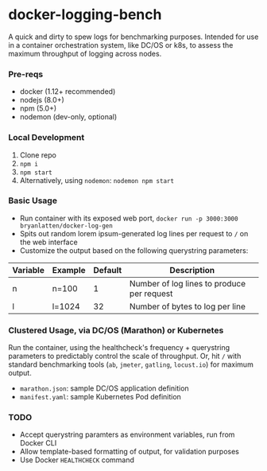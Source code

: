 # docker-logging-bench
A quick and dirty to spew logs for benchmarking purposes. Intended for use in a container orchestration system, like DC/OS or k8s, to assess the maximum throughput of logging across nodes.


### Pre-reqs
- docker (1.12+ recommended)
- nodejs (8.0+)
- npm (5.0+)
- nodemon (dev-only, optional)

### Local Development

1. Clone repo
1. `npm i`
1. `npm start`
1. Alternatively, using `nodemon`: `nodemon npm start`

### Basic Usage

- Run container with its exposed web port, `docker run -p 3000:3000 bryanlatten/docker-log-gen`
- Spits out random lorem ipsum-generated log lines per request to `/` on the web interface
- Customize the output based on the following querystring parameters:

Variable | Example | Default | Description
--- | --- | --- | ---
n | n=100 | 1 | Number of log lines to produce per request
l | l=1024 | 32 | Number of bytes to log per line


### Clustered Usage, via DC/OS (Marathon) or Kubernetes

Run the container, using the healthcheck's frequency + querystring parameters to predictably control the scale of throughput. Or, hit `/` with standard benchmarking tools (`ab`, `jmeter`, `gatling`, `locust.io`) for maximum output.

- `marathon.json`: sample DC/OS application definition
- `manifest.yaml`: sample Kubernetes Pod definition

### TODO

- Accept querystring paramters as environment variables, run from Docker CLI
- Allow template-based formatting of output, for validation purposes
- Use Docker `HEALTHCHECK` command
